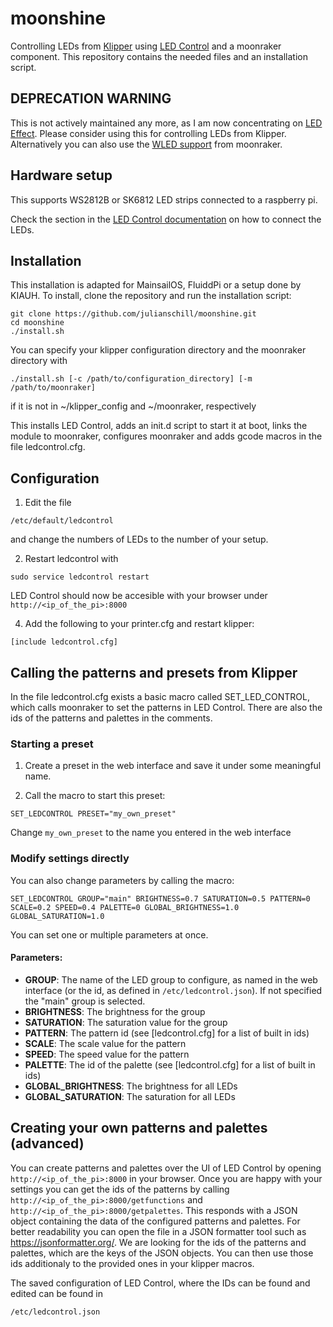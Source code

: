# moonshine
Controlling LEDs from [Klipper](https://www.klipper3d.org) using [LED Control](https://github.com/jackw01/led-control) and a moonraker component. This repository contains the needed files and an installation script. 

## DEPRECATION WARNING

This is not actively maintained any more, as I am now concentrating on [LED Effect](https://github.com/julianschill/klipper-led_effect).
Please consider using this for controlling LEDs from Klipper. Alternatively you can also use the [WLED support](https://moonraker.readthedocs.io/en/latest/configuration/#wled) from moonraker. 

## Hardware setup

This supports WS2812B or SK6812 LED strips connected to a raspberry pi.

Check the section in the [LED Control documentation](https://github.com/jackw01/led-control#hardware-setup) on how to connect the LEDs.

## Installation

This installation is adapted for MainsailOS, FluiddPi or a setup done by KIAUH.
To install, clone the repository and run the installation script:
```
git clone https://github.com/julianschill/moonshine.git
cd moonshine
./install.sh
```

You can specify your klipper configuration directory and the moonraker directory with
```
./install.sh [-c /path/to/configuration_directory] [-m /path/to/moonraker]
```
if it is not in ~/klipper_config and ~/moonraker, respectively

This installs LED Control, adds an init.d script to start it at boot, links the module to moonraker, configures moonraker and adds gcode macros in the file ledcontrol.cfg.

## Configuration

1. Edit the file
```
/etc/default/ledcontrol
```
and change the numbers of LEDs to the number of your setup. 

2. Restart ledcontrol with
```
sudo service ledcontrol restart
```
LED Control should now be accesible with your browser under
```http://<ip_of_the_pi>:8000```

4. Add the following to your printer.cfg and restart klipper:
```
[include ledcontrol.cfg]
```

## Calling the patterns and presets from Klipper

In the file ledcontrol.cfg exists a basic macro called SET_LED_CONTROL, which calls moonraker to set the patterns in LED Control. There are also the ids of the patterns and palettes in the comments.

### Starting a preset

1. Create a preset in the web interface and save it under some meaningful name. 

2. Call the macro to start this preset:

```
SET_LEDCONTROL PRESET="my_own_preset"
```

Change `my_own_preset` to the name you entered in the web interface

### Modify settings directly
You can also change parameters by calling the macro:
```
SET_LEDCONTROL GROUP="main" BRIGHTNESS=0.7 SATURATION=0.5 PATTERN=0 SCALE=0.2 SPEED=0.4 PALETTE=0 GLOBAL_BRIGHTNESS=1.0 GLOBAL_SATURATION=1.0
```

You can set one or multiple parameters at once.

#### Parameters:
  * **GROUP**: The name of the LED group to configure, as named in the web interface (or the id, as defined in `/etc/ledcontrol.json`). If not specified the "main" group is selected.
  * **BRIGHTNESS**: The brightness for the group
  * **SATURATION**: The saturation value for the group
  * **PATTERN**: The pattern id (see [ledcontrol.cfg] for a list of built in ids)
  * **SCALE**: The scale value for the pattern
  * **SPEED**: The speed value for the pattern
  * **PALETTE**: The id of the palette (see [ledcontrol.cfg] for a list of built in ids)
  * **GLOBAL_BRIGHTNESS**: The brightness for all LEDs
  * **GLOBAL_SATURATION**: The saturation for all LEDs

## Creating your own patterns and palettes (advanced)

You can create patterns and palettes over the UI of LED Control by opening ```http://<ip_of_the_pi>:8000``` in your browser. Once you are happy with your settings you can get the ids of the patterns by calling ```http://<ip_of_the_pi>:8000/getfunctions``` and ```http://<ip_of_the_pi>:8000/getpalettes```. This responds with a JSON object containing the data of the configured patterns and palettes. For better readability you can open the file in a JSON formatter tool such as https://jsonformatter.org/. We are looking for the ids of the patterns and palettes, which are the keys of the JSON objects. You can then use those ids additionaly to the provided ones in your klipper macros.

The saved configuration of LED Control, where the IDs can be found and edited can be found in 
```
/etc/ledcontrol.json
```


